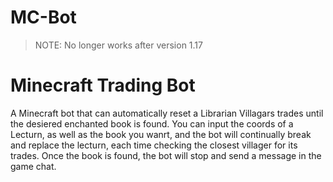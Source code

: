 # MC-Bot

> NOTE: No longer works after version 1.17

# Minecraft Trading Bot

A Minecraft bot that can automatically reset a Librarian Villagars trades until the desiered enchanted book is found. You can input the coords of a Lecturn, as well as the book you wanrt, and the bot will continually break and replace the lecturn, each time checking the closest villager for its trades. Once the book is found, the bot will stop and send a message in the game chat.

